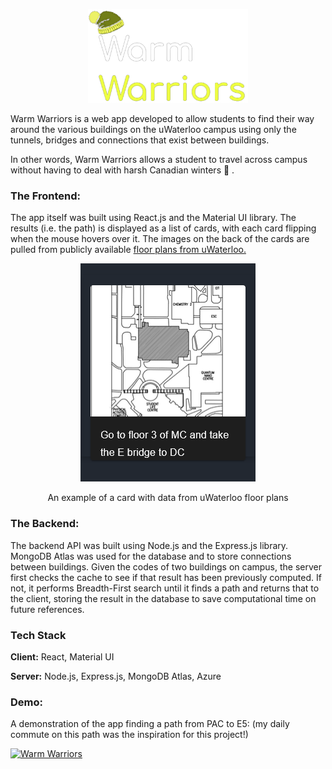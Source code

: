 <p align="center"><img src="./src/BigLogo.png" style=":50%; width:256px; height:150px" /></p>

Warm Warriors is a web app developed to allow students to find their way around the various buildings on the uWaterloo campus using only the tunnels, bridges and connections that exist between buildings.

In other words, Warm Warriors allows a student to travel across campus without having to deal with harsh Canadian winters 🥶 .

### The Frontend:

The app itself was built using React.js and the Material UI library. The results (i.e. the path) is displayed as a list of cards, with each card flipping when the mouse hovers over it. The images on the back of the cards are pulled from publicly available [floor plans from uWaterloo.](https://uwaterloo.ca/plant-operations/floor-plans)


<p align="center"><img src="./screenshots/backCard.png" style="" /></p>
<p align="center">An example of a card with data from uWaterloo floor plans</p>

### The Backend:

The backend API was built using Node.js and the Express.js library. MongoDB Atlas was used for the database and to store connections between buildings. Given the codes of two buildings on campus, the server first checks the cache to see if that result has been previously computed. If not, it performs Breadth-First search until it finds a path and returns that to the client, storing the result in the database to save computational time on future references.

### Tech Stack

**Client:** React, Material UI

**Server:** Node.js, Express.js, MongoDB Atlas, Azure

### Demo:
A demonstration of the app finding a path from PAC to E5: 
(my daily commute on this path was the inspiration for this project!) 

[![Warm Warriors](http://img.youtube.com/vi/9nilE9QoeCE/0.jpg)](http://www.youtube.com/watch?v=9nilE9QoeCE "Warm Warriors Demo")
</p>

